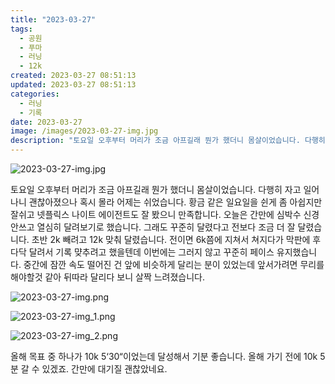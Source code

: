 ```yaml
---
title: "2023-03-27"
tags:
  - 공원
  - 푸마
  - 러닝
  - 12k
created: 2023-03-27 08:51:13
updated: 2023-03-27 08:51:13
categories:
  - 러닝
  - 기록
date: 2023-03-27
image: /images/2023-03-27-img.jpg
description: "토요일 오후부터 머리가 조금 아프길래 뭔가 했더니 몸살이었습니다. 다행히 자고 일어나니 괜찮아졌으나 혹시 몰라 어제는 쉬었습니다. 황금 같은 일요일을 쉰게 좀 아쉽지만 잘쉬고 넷플릭스 나이트 에이전트도 잘 봤으니 만족합니다. 오늘은 간만에 심박수 신경 안쓰고 열심히 달려보기로 했습니다."
---
```


![2023-03-27-img.jpg](/images/2023-03-27-img.jpg)
 
 

토요일 오후부터 머리가 조금 아프길래 뭔가 했더니 몸살이었습니다. 다행히 자고 일어나니 괜찮아졌으나 혹시 몰라 어제는 쉬었습니다. 황금 같은 일요일을 쉰게 좀 아쉽지만 잘쉬고 넷플릭스 나이트 에이전트도 잘 봤으니 만족합니다.
오늘은 간만에 심박수 신경 안쓰고 열심히 달려보기로 했습니다. 그래도 꾸준히 달렸다고 전보다 조금 더 잘 달렸습니다. 초반 2k 빼려고 12k 맞춰 달렸습니다.
전이면 6k쯤에 지쳐서 쳐지다가 막판에 후다닥 달려서 기록 먖추려고 했을텐데 이번에는 그러지 않고 꾸준히 페이스 유지했습니다. 중간에 잠깐 속도 떨어진 건 앞에 비슷하게 달리는 분이 있었는데 앞서가려면 무리를 해야할것 같아 뒤따라 달리다 보니 살짝 느려졌습니다.

 
 ![2023-03-27-img.png](/images/2023-03-27-img.png)
 
 

 
 ![2023-03-27-img_1.png](/images/2023-03-27-img_1.png)
 
 

 
 ![2023-03-27-img_2.png](/images/2023-03-27-img_2.png)
 
 

올해 목표 중 하나가 10k 5‘30“이었는데 달성해서 기분 좋습니다. 올해 가기 전에 10k 5분 갈 수 있겠죠.
간만에 대기질 괜찮았네요.
